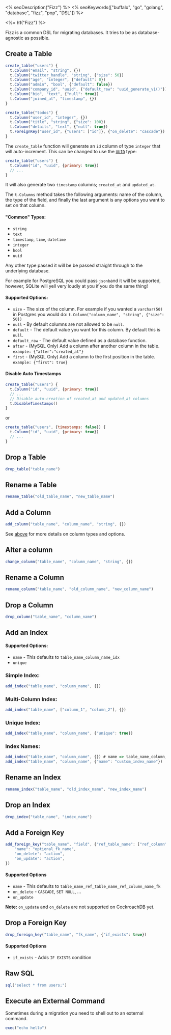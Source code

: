 <% seoDescription("Fizz") %>
<% seoKeywords(["buffalo", "go", "golang", "database", "fizz", "pop", "DSL"]) %>

<%= h1("Fizz") %>

Fizz is a common DSL for migrating databases. It tries to be as database-agnostic as possible. 

## Create a Table

``` javascript
create_table("users") {
  t.Column("email", "string", {})
  t.Column("twitter_handle", "string", {"size": 50})
  t.Column("age", "integer", {"default": 0})
  t.Column("admin", "bool", {"default": false})
  t.Column("company_id", "uuid", {"default_raw": "uuid_generate_v1()"})
  t.Column("bio", "text", {"null": true})
  t.Column("joined_at", "timestamp", {})
}

create_table("todos") {
  t.Column("user_id", "integer", {})
  t.Column("title", "string", {"size": 100})
  t.Column("details", "text", {"null": true})
  t.ForeignKey("user_id", {"users": ["id"]}, {"on_delete": "cascade"})
}
```

The `create_table` function will generate an `id` column of type `integer` that will auto-increment. This can be changed to use the [`UUID`](https://github.com/gobuffalo/uuid) type:

```javascript
create_table("users") {
  t.Column("id", "uuid", {primary: true})
  // ...
}
```

It will also generate two `timestamp` columns; `created_at` and `updated_at`.

The `t.Columns` method takes the following arguments: name of the column, the type of the field, and finally the last argument is any options you want to set on that column.

#### <a name="column-info"></a> "Common" Types:

* `string`
* `text`
* `timestamp`, `time`, `datetime`
* `integer`
* `bool`
* `uuid`

Any other type passed it will be be passed straight through to the underlying database.

For example for PostgreSQL you could pass `jsonb`and it will be supported, however, SQLite will yell very loudly at you if you do the same thing!

#### Supported Options:

* `size` - The size of the column. For example if you wanted a `varchar(50)` in Postgres you would do: `t.Column("column_name", "string", {"size": 50})`
* `null` - By default columns are not allowed to be `null`.
* `default` - The default value you want for this column. By default this is `null`.
* `default_raw` - The default value defined as a database function.
* `after` - (MySQL Only) Add a column after another column in the table. `example: {"after":"created_at"}`
* `first` - (MySQL Only) Add a column to the first position in the table. `example: {"first": true}`

#### Disable Auto Timestamps

```javascript
create_table("users") {
  t.Column("id", "uuid", {primary: true})
  // ...
  // Disable auto-creation of created_at and updated_at columns
  t.DisableTimestamps()
}
```

or

```javascript
create_table("users", {timestamps: false}) {
  t.Column("id", "uuid", {primary: true})
  // ...
}
```

## Drop a Table

``` javascript
drop_table("table_name")
```

## Rename a Table

``` javascript
rename_table("old_table_name", "new_table_name")
```

## Add a Column

``` javascript
add_column("table_name", "column_name", "string", {})
```

See [above](#column-info) for more details on column types and options.

## Alter a column

``` javascript
change_column("table_name", "column_name", "string", {})
```

## Rename a Column

``` javascript
rename_column("table_name", "old_column_name", "new_column_name")
```

## Drop a Column

``` javascript
drop_column("table_name", "column_name")
```

## Add an Index

#### Supported Options:

* `name` - This defaults to `table_name_column_name_idx`
* `unique`

### Simple Index:

``` javascript
add_index("table_name", "column_name", {})
```

### Multi-Column Index:

``` javascript
add_index("table_name", ["column_1", "column_2"], {})
```

### Unique Index:

``` javascript
add_index("table_name", "column_name", {"unique": true})
```

### Index Names:

``` javascript
add_index("table_name", "column_name", {}) # name => table_name_column_name_idx
add_index("table_name", "column_name", {"name": "custom_index_name"})
```

## Rename an Index

``` javascript
rename_index("table_name", "old_index_name", "new_index_name")
```

## Drop an Index

``` javascript
drop_index("table_name", "index_name")
```

## Add a Foreign Key

```javascript
add_foreign_key("table_name", "field", {"ref_table_name": ["ref_column"]}, {
    "name": "optional_fk_name",
    "on_delete": "action",
    "on_update": "action",
})

```

#### Supported Options

* `name` - This defaults to `table_name_ref_table_name_ref_column_name_fk`
* `on_delete` - `CASCADE`, `SET NULL`, ...
* `on_update`

**Note:** `on_update` and `on_delete` are not supported on CockroachDB yet.

## Drop a Foreign Key

```javascript
drop_foreign_key("table_name", "fk_name", {"if_exists": true})
```

#### Supported Options

* `if_exists` - Adds `IF EXISTS` condition


## Raw SQL

``` javascript
sql("select * from users;")
```

## Execute an External Command

Sometimes during a migration you need to shell out to an external command.

```javascript
exec("echo hello")
```
